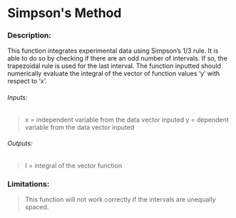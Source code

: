 # Simpson's Method
### Description:
This function integrates experimental data using Simpson’s 1/3 rule. It is able to do so by checking if there are an odd number of intervals. If so, the trapezoidal rule is used for the last interval. The function inputted should numerically evaluate the integral of the vector of function values ‘y’ with respect to ‘x’.

###### *Inputs:*
>x = independent variable from the data vector inputed
>y = dependent variable from the data vector inputed
 
###### *Outputs:*
>I = integral of the vector function

### Limitations:
>This function will not work correctly if the intervals are unequally spaced.

